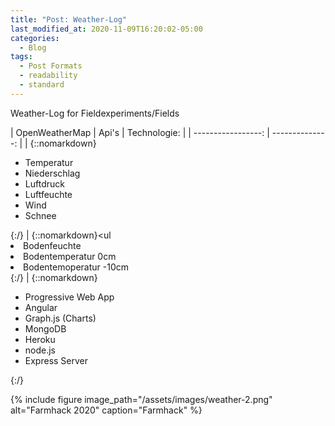 ```yaml
---
title: "Post: Weather-Log"
last_modified_at: 2020-11-09T16:20:02-05:00
categories:
  - Blog
tags:
  - Post Formats
  - readability
  - standard
---
```


Weather-Log for Fieldexperiments/Fields   

|             OpenWeatherMap |      Api's     |     Technologie:    |
| -----------------: | --------------:  | 
|        {::nomarkdown}<ul><li>Temperatur</li><li>Niederschlag</li><li>Luftdruck</li><li>Luftfeuchte</li><li>Wind</li><li>Schnee</li></ul>{:/}  | {::nomarkdown}<ul<li>Bodenfeuchte</li><li>Bodentemperatur 0cm</li><li>Bodentemoperatur -10cm</li></ul>{:/} | {::nomarkdown}<ul><li>Progressive Web App</li><li>Angular </li><li>Graph.js (Charts)</li><li>MongoDB</li><li>Heroku</li><li>node.js </li><li>Express Server</li></ul>{:/}        




{% include figure image_path="/assets/images/weather-2.png" alt="Farmhack 2020" caption="Farmhack" %}

